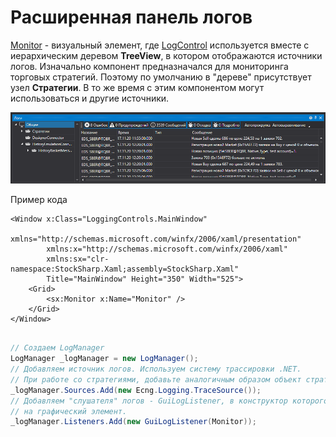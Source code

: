 # Расширенная панель логов

[Monitor](xref:StockSharp.Xaml.Monitor) \- визуальный элемент, где [LogControl](log_panel.md) используется вместе с иерархическим деревом **TreeView**, в котором отображаются источники логов. Изначально компонент предназначался для мониторинга торговых стратегий. Поэтому по умолчанию в "дереве" присутствует узел **Стратегии**. В то же время с этим компонентом могут использоваться и другие источники.

![GUI Monitor](../../../../images/gui_monitor.png)

Пример кода

```xaml
<Window x:Class="LoggingControls.MainWindow"
		xmlns="http://schemas.microsoft.com/winfx/2006/xaml/presentation"
		xmlns:x="http://schemas.microsoft.com/winfx/2006/xaml"
		xmlns:sx="clr-namespace:StockSharp.Xaml;assembly=StockSharp.Xaml"
		Title="MainWindow" Height="350" Width="525">
	<Grid>
		<sx:Monitor x:Name="Monitor" />
	</Grid>
</Window>
				
```
```cs
// Создаем LogManager
LogManager _logManager = new LogManager();
// Добавляем источник логов. Используем систему трассировки .NET.
// При работе со стратегиями, добавьте аналогичным образом объект стратегии
_logManager.Sources.Add(new Ecng.Logging.TraceSource());
// Добавляем "слушателя" логов - GuiLogListener, в конструктор которого передаем ссылку
// на графический элемент.
_logManager.Listeners.Add(new GuiLogListener(Monitor));
					
```
